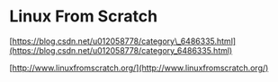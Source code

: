 # Linux From Scratch

[https://blog.csdn.net/u012058778/category\_6486335.html](https://blog.csdn.net/u012058778/category_6486335.html)



[http://www.linuxfromscratch.org/](http://www.linuxfromscratch.org/)

